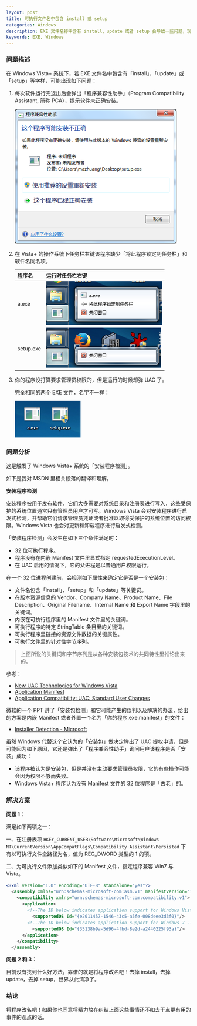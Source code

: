 ```yaml
---
layout: post
title: 可执行文件名中包含 install 或 setup
categories: Windows
description: EXE 文件名称中含有 install、update 或者 setup 会导致一些问题，现象和解决方法。
keywords: EXE, Windows
---
```


### 问题描述

在 Windows Vista+ 系统下，若 EXE 文件名中包含有「install」、「update」或「setup」等字样，可能出现如下问题：

1. 每次软件运行完退出后会弹出「程序兼容性助手」（Program Compatibility Assistant, 简称 PCA），提示软件未正确安装。

    ![](/images/posts/windows/pca.png)

2. 在 Vista+ 的操作系统下任务栏右键该程序缺少「将此程序锁定到任务栏」和软件名同名项。

    | 程序名    | 运行时任务栏右键                     |
    |-----------|--------------------------------------|
    | a.exe     | ![](/images/posts/windows/a.png)     |
    | setup.exe | ![](/images/posts/windows/setup.png) |


3. 你的程序没打算要求管理员权限的，但是运行的时候却弹 UAC 了。

    完全相同的两个 EXE 文件，名字不一样：

    ![](/images/posts/windows/name.png)

### 问题分析

这是触发了 Windows Vista+ 系统的「安装程序检测」。

如下是我对 MSDN 里相关段落的翻译和理解。

**安装程序检测**

安装程序被用于发布软件，它们大多需要对系统目录和注册表进行写入，这些受保护的系统位置通常只有管理员用户才可写。Windows Vista 会对安装程序进行启发式检测，并帮助它们请求管理员凭证或者批准以取得受保护的系统位置的访问权限。Windows Vista 也会对更新和卸载程序进行启发式检测。

「安装程序检测」会发生在如下三个条件满足时：

* 32 位可执行程序。
* 程序没有在内嵌 Manifest 文件里显式指定 requestedExecutionLevel。
* 在 UAC 启用的情况下，它的父进程是以普通用户权限运行。

在一个 32 位进程创建前，会检测如下属性来确定它是否是一个安装包：

* 文件名包含「install」、「setup」和「update」等关键词。
* 在版本资源信息的 Vendor、Company Name、Product Name、File Description、Original Filename、Internal Name 和 Export Name 字段里的关键词。
* 内嵌在可执行程序里的 Manifest 文件里的关键词。
* 可执行程序的特定 StringTable 条目里的关键词。
* 可执行程序里链接的资源文件数据的关键属性。
* 可执行文件里的针对性字节序列。

> 上面所说的关键词和字节序列是从各种安装包技术的共同特性里推论出来的。

参考：

* [New UAC Technologies for Windows Vista](https://msdn.microsoft.com/EN-US/library/bb756960(v=VS.10,d=hv.2).aspx)
* [Application Manifest](https://msdn.microsoft.com/en-us/library/windows/desktop/dd371711(v=vs.85).aspx)
* [Application Compatibility: UAC: Standard User Changes](https://msdn.microsoft.com/zh-cn/enus/library/bb963893.aspx)

微软的一个 PPT 讲了「安装包检测」和它可能产生的误判以及解决的办法，给出的方案是内嵌 Manifest 或者外置一个名为「你的程序.exe.manifest」的文件：

* [Installer Detection - Microsoft](https://www.google.com.hk/url?sa=t&rct=j&q=&esrc=s&source=web&cd=2&ved=0CCUQFjABahUKEwiPmdW8rYjJAhVHG5QKHQwjBzY&url=%68%74%74%70%3a%2f%2f%64%6f%77%6e%6c%6f%61%64%2e%6d%69%63%72%6f%73%6f%66%74%2e%63%6f%6d%2f%64%6f%77%6e%6c%6f%61%64%2f%38%2f%43%2f%44%2f%38%43%44%30%31%35%42%42%2d%30%38%31%42%2d%34%39%43%35%2d%41%35%30%36%2d%39%43%39%42%35%37%30%42%38%44%44%32%2f%49%6e%73%74%61%6c%6c%65%72%44%65%74%65%63%74%69%6f%6e%2e%70%70%74%78&usg=AFQjCNHXcaCOv_FFndx0mxn7eovywzKQMg)

虽然 Windows 代替这个它认为的「安装包」做决定弹出了 UAC 提权申请，但是可能因为如下原因，它还是弹出了「程序兼容性助手」询问用户该程序是否「安装」成功：

* 该程序被认为是安装包，但是并没有主动要求管理员权限，它的有些操作可能会因为权限不够而失败。
* Windows Vista+ 程序认为没有 Manifest 文件的 32 位程序是「古老」的。

### 解决方案

**问题 1：**

满足如下两项之一：

一、在注册表项 `HKEY_CURRENT_USER\Software\Microsoft\Windows NT\CurrentVersion\AppCompatFlags\Compatibility Assistant\Persisted` 下有以可执行文件全路径为名，值为 REG_DWORD 类型的 1 的项。

二、为可执行文件添加类似如下的 Manifest 文件，指定程序兼容 Win7 与 Vista。

```xml
<?xml version="1.0" encoding="UTF-8" standalone="yes"?>
  <assembly xmlns="urn:schemas-microsoft-com:asm.v1" manifestVersion="1.0">
    <compatibility xmlns="urn:schemas-microsoft-com:compatibility.v1">
      <application>
        <!--The ID below indicates application support for Windows Vista -->
          <supportedOS Id="{e2011457-1546-43c5-a5fe-008deee3d3f0}"/>
        <!--The ID below indicates application support for Windows 7 -->
          <supportedOS Id="{35138b9a-5d96-4fbd-8e2d-a2440225f93a}"/>
      </application>
    </compatibility>
  </assembly>
```

**问题 2 和 3：**

目前没有找到什么好方法，靠谱的就是将程序改名吧！去掉 install，去掉 update，去掉 setup，世界从此清净了。

### 结论

将程序改名吧！如果你也同意将精力放在纠结上面这些事情还不如去干点更有用的事件的观点的话。
